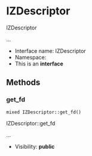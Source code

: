 IZDescriptor
===============

IZDescriptor

...


* Interface name: IZDescriptor
* Namespace: 
* This is an **interface**






Methods
-------


### get_fd

    mixed IZDescriptor::get_fd()

IZDescriptor::get_fd

...

* Visibility: **public**



